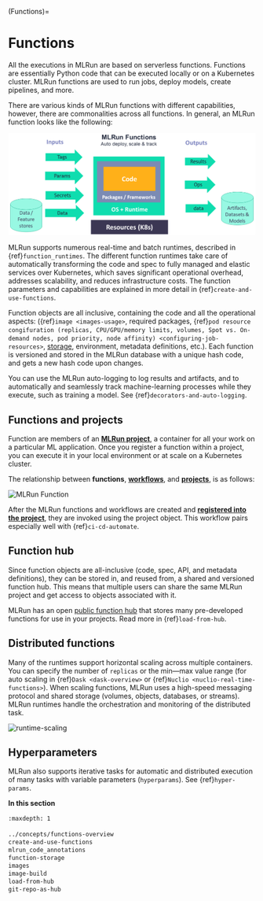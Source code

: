 (Functions)=
# Functions 

All the executions in MLRun are based on serverless functions. Functions are essentially Python code that can be 
executed locally or on a Kubernetes cluster. 
MLRun functions are used to run jobs, deploy models, create pipelines, and more. 

There are various kinds of MLRun functions with different capabilities, however, 
there are commonalities across all functions. In general, an MLRun function looks like the following:

<img src="../_static/images/mlrun-functions.png" alt="mlrun-architecture" width="700"/><br>

MLRun supports numerous real-time and batch runtimes, described in {ref}`function_runtimes`. 
The different function runtimes take care of automatically transforming the code and spec to fully 
managed and elastic services over Kubernetes, which saves significant operational overhead, 
addresses scalability, and reduces infrastructure costs. The function parameters and capabilities 
are explained in more detail in {ref}`create-and-use-functions`.

Function objects are all inclusive, containing the code and all the operational aspects: ({ref}`image <images-usage>`, required packages, 
{ref}`pod resource congifuration (replicas, CPU/GPU/memory limits, volumes, Spot vs. On-demand nodes, pod priority, node affinity) <configuring-job-resources>`, 
[storage](../runtimes/function-storage.md), environment, metadata definitions, etc.). Each function is versioned and stored in the MLRun 
database with a unique hash code, 
and gets a new hash code upon changes.

You can use the MLRun auto-logging to log results and artifacts, and to automatically and seamlessly track machine-learning processes 
while they execute, such as training a model. See {ref}`decorators-and-auto-logging`. 

## Functions and projects
Function are members of an [**MLRun project**](../projects/project.md), a container for all your work on a particular ML application. 
Once you register a function within a project, you can execute it in your local 
environment or at scale on a Kubernetes cluster.

The relationship between **functions**, [**workflows**](../projects/build-run-workflows-pipelines.md), and [**projects**](../projects/project.md), 
is as follows:

![MLRun Function](../_static/images/mlrun_concepts_architecture.png)

After the MLRun functions and workflows are created and [**registered into the project**](../projects/create-project.md), they are invoked 
using the project object. 
This workflow pairs especially well with {ref}`ci-cd-automate`.

## Function hub

Since function objects are all-inclusive (code, spec, API, and metadata definitions), they can be stored in, 
and reused from, a shared and versioned function hub. This means that multiple users can share the same MLRun 
project and get access to objects associated with it.

MLRun has an open [public function hub](https://www.mlrun.org/hub/functions/) that stores many pre-developed functions for
use in your projects. Read more in {ref}`load-from-hub`.

## Distributed functions

Many of the runtimes support horizontal scaling across multiple containers. You can specify the number of `replicas` or the 
min&mdash;max value range (for auto scaling in {ref}`Dask <dask-overview>` or {ref}`Nuclio <nuclio-real-time-functions>`). When scaling functions, MLRun uses a high-speed
messaging protocol and shared storage (volumes, objects, databases, or streams). MLRun runtimes
handle the orchestration and monitoring of the distributed task.

<img src="../_static/images/runtime-scaling.png" alt="runtime-scaling" width="600"/><br>

## Hyperparameters
MLRun also supports iterative tasks for automatic and distributed execution of many tasks with variable 
parameters (`hyperparams`). See {ref}`hyper-params`.

**In this section**

```{toctree}
:maxdepth: 1

../concepts/functions-overview
create-and-use-functions
mlrun_code_annotations
function-storage
images
image-build
load-from-hub
git-repo-as-hub
```